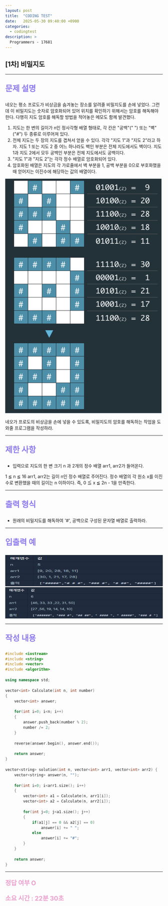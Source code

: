 ```yaml
---
layout: post
title:  "CODING TEST"
date:   2025-05-30 09:40:00 +0900
categories:
  - codingtest
description: >
  Programmers - 17681
---
```

## [1차] 비밀지도

---

<p style = "color:#8f7cee; font-size:25px; font-weight:bold">
문제 설명
</p>

네오는 평소 프로도가 비상금을 숨겨놓는 장소를 알려줄 비밀지도를 손에 넣었다. 그런데 이 비밀지도는 숫자로 암호화되어 있어 위치를 확인하기 위해서는 암호를 해독해야 한다. 다행히 지도 암호를 해독할 방법을 적어놓은 메모도 함께 발견했다.

1. 지도는 한 변의 길이가 n인 정사각형 배열 형태로, 각 칸은 "공백"(" ") 또는 "벽"("#") 두 종류로 이루어져 있다.
2. 전체 지도는 두 장의 지도를 겹쳐서 얻을 수 있다. 각각 "지도 1"과 "지도 2"라고 하자. 지도 1 또는 지도 2 중 어느 하나라도 벽인 부분은 전체 지도에서도 벽이다. 지도 1과 지도 2에서 모두 공백인 부분은 전체 지도에서도 공백이다.
3. "지도 1"과 "지도 2"는 각각 정수 배열로 암호화되어 있다.
4. 암호화된 배열은 지도의 각 가로줄에서 벽 부분을 1, 공백 부분을 0으로 부호화했을 때 얻어지는 이진수에 해당하는 값의 배열이다.

<img src = "../../assets/img/codingtest/17681.png" width = "500" height = "750">

네오가 프로도의 비상금을 손에 넣을 수 있도록, 비밀지도의 암호를 해독하는 작업을 도와줄 프로그램을 작성하라.

---

<p style = "color:#8f7cee; font-size:25px; font-weight:bold">
제한 사항
</p>

- 입력으로 지도의 한 변 크기 n 과 2개의 정수 배열 arr1, arr2가 들어온다.

1 ≦ n ≦ 16
arr1, arr2는 길이 n인 정수 배열로 주어진다.
정수 배열의 각 원소 x를 이진수로 변환했을 때의 길이는 n 이하이다. 즉, 0 ≦ x ≦ 2n - 1을 만족한다.

---

<p style = "color:#8f7cee; font-size:25px; font-weight:bold">
출력 형식
</p>

- 원래의 비밀지도를 해독하여 '#', 공백으로 구성된 문자열 배열로 출력하라.

---

<p style = "color:#8f7cee; font-size:25px; font-weight:bold">
입출력 예
</p>

<img src = "../../assets/img/codingtest/17681_2.png" width = "600" height = "100">

<img src = "../../assets/img/codingtest/17681_3.png" width = "600" height = "100">

---

<p style = "color:#8f7cee; font-size:25px; font-weight:bold">
작성 내용
</p>

```C++
#include <iostream>
#include <string>
#include <vector>
#include <algorithm>

using namespace std;

vector<int> Calculate(int n, int number)
{
    vector<int> answer;
    
    for(int i=0; i<n; i++)
    {
        answer.push_back(number % 2);
        number /= 2;
    }
    
    reverse(answer.begin(), answer.end());
    
    return answer;
}

vector<string> solution(int n, vector<int> arr1, vector<int> arr2) {
    vector<string> answer(n, "");
    
    for(int i=0; i<arr1.size(); i++)
    {
        vector<int> a1 = Calculate(n, arr1[i]);
        vector<int> a2 = Calculate(n, arr2[i]);
        
        for(int j=0; j<a1.size(); j++)
        {
            if(a1[j] == 0 && a2[j] == 0)
                answer[i] += " ";
            else
                answer[i] += "#";
        }
    }
    
    return answer;
}
```

---

<p style = "color:#ed9ece; font-size:20px; font-weight:bold">
정답 여부 O
</p>

<p style = "color:#ed9ece; font-size:20px; font-weight:bold">
소요 시간 : 22분 30초 
</p>
